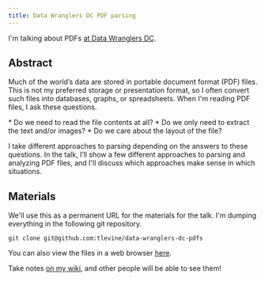 ```yaml
---
title: Data Wranglers DC PDF parsing
---
```

I'm talking about PDFs
[at Data Wranglers DC](http://www.meetup.com/Data-Wranglers-DC/events/160592492/).

## Abstract
Much of the world’s data are stored in portable document format (PDF) files. This is not my preferred storage or presentation format, so I often convert such files
into databases, graphs, or spreadsheets. When I'm reading PDF files, I ask these questions.

* Do we need to read the file contents at all?
* Do we only need to extract the text and/or images?
* Do we care about the layout of the file?

I take different approaches to parsing depending on the answers to these questions.
In the talk, I’ll show a few different approaches to parsing and analyzing PDF
files, and I'll discuss which approaches make sense in which situations.

## Materials
We'll use this as a permanent URL for the materials for the talk.
I'm dumping everything in the following git repository.

    git clone git@github.com:tlevine/data-wranglers-dc-pdfs

You can also view the files in a web browser
[here](https://github.com/tlevine/data-wranglers-dc-pdfs).

Take notes
[on my wiki](http://wiki.thomaslevine.com/misc/data-wranglers-dc-2014-04),
and other people will be able to see them!
